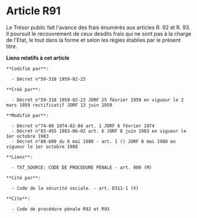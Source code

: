# Article R91

Le Trésor public fait l'avance des frais énumérés aux articles R. 92 et R. 93. Il poursuit le recouvrement de ceux desdits
frais qui ne sont pas à la charge de l'Etat, le tout dans la forme et selon les règles établies par le présent titre.

**Liens relatifs à cet article**

	**Codifié par**:

	  - Décret n°59-318 1959-02-23

	**Créé par**:

	  - Décret n°59-318 1959-02-23 JORF 25 février 1959 en vigueur le 2 mars 1959 rectificatif JORF 13 juin 1959

	**Modifié par**:

	  - Décret n°74-88 1974-02-04 art. 1 JORF 6 février 1974
	  - Décret n°83-455 1983-06-02 art. 6 JORF 8 juin 1983 en vigueur le 1er octobre 1983
	  - Décret n°88-600 du 6 mai 1988 - art. 1 () JORF 8 mai 1988 en vigueur le 1er octobre 1988

	**Liens**:

	  - TXT_SOURCE: CODE DE PROCEDURE PENALE - art. 800 (M)

	**Cité par**:

	  - Code de la sécurité sociale. - art. D311-1 (V)

	**Cite**:

	  - Code de procédure pénale R92 et R93
